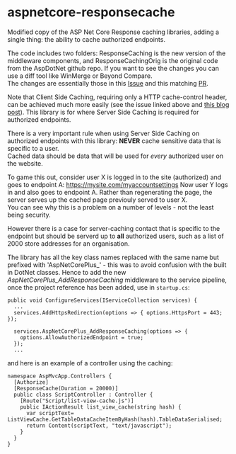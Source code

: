 # aspnetcore-responsecache

Modified copy of the ASP Net Core Response caching libraries, adding a single thing: the ability to cache authorized endpoints.

The code includes two folders: ResponseCaching is the new version of the middleware components, and ResponseCachingOrig is the original code from the AspDotNet github repo.  If you want to see the changes you can use a diff tool like WinMerge or Beyond Compare.  
The changes are essentially those in this [Issue](https://github.com/dotnet/aspnetcore/issues/56769) and this matching [PR](https://github.com/dotnet/aspnetcore/pull/56768).

Note that Client Side Caching, requiring only a HTTP cache-control header, can be achieved much more easily (see the issue linked above and [this blog post]()). This library is for where Server Side Caching is required for authorized endpoints.

There is a very important rule when using Server Side Caching on authorized endpoints with this library: **NEVER** cache sensitive data that is specific to a user.  
Cached data should be data that will be used for *every* authorized user on the website.

To game this out, consider user X is logged in to the site (authorized) and goes to endpoint A: https://mysite.com/myaccountsettings 
Now user Y logs in and also goes to endpoint A. Rather than regenerating the page, the server serves up the cached page previouly served to user X.  
You can see why this is a problem on a number of levels - not the least being security.

However there is a case for server-caching contact that is specific to the endpoint but should be serverd up to **all** authorized users, such as a list of 2000 store addresses for an organisation.

The library has all the key class names replaced with the same name but prefixed with 'AspNetCorePlus_' - this was to avoid confusion with the built in DotNet classes.
Hence to add the new *AspNetCorePlus_AddResponseCaching* middleware to the service pipeline, once the project reference has been added, use in ```startup.cs```:

    public void ConfigureServices(IServiceCollection services) {
      ...
      services.AddHttpsRedirection(options => { options.HttpsPort = 443; });
      
      services.AspNetCorePlus_AddResponseCaching(options => { 
        options.AllowAuthorizedEndpoint = true; 
      });
      ...
 
and here is an example of a controller using the caching:


    namespace AspMvcApp.Controllers { 
      [Authorize]
      [ResponseCache(Duration = 20000)]
      public class ScriptController : Controller {
        [Route("Script/list-view-cache.js")]
        public IActionResult list_view_cache(string hash) {
          var scriptText= ListViewCache.GetTableDataCacheItemByHash(hash).TableDataSerialised;
          return Content(scriptText, "text/javascript");
        }
      }
    }

